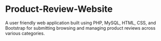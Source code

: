 # Product-Review-Website
A user friendly web application built using PHP, MySQL, HTML, CSS, and Bootstrap for submitting browsing and managing product reviews across various categories.
